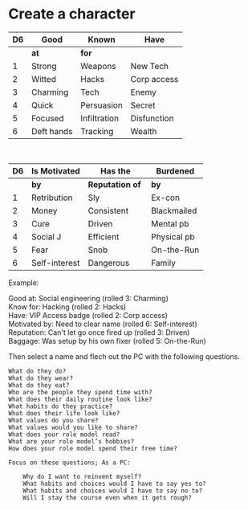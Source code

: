 # Create a character

D6      |Good           |Known      	|Have		
--      |---------------|---------------|---------------
&nbsp;  |**at**         |**for**        |
1       |Strong	        |Weapons	    |New Tech	
2       |Witted	        |Hacks		    |Corp access	
3       |Charming	    |Tech  		    |Enemy		
4       |Quick	        |Persuasion	    |Secret		
5       |Focused	    |Infiltration	|Disfunction	
6       |Deft hands     |Tracking	    |Wealth		


<br/>

D6    |Is Motivated       	|Has the 	            |Burdened 
--    |---------------------|-----------------------|------------
&nbsp;|**by**               |**Reputation of**&nbsp;|**by**
1     |Retribution	 	    |Sly		            |Ex-con
2     |Money	 	        |Consistent	            |Blackmailed
3     |Cure 		        |Driven	                |Mental pb
4     |Social J 	 	    |Efficient	            |Physical pb
5     |Fear		            |Snob		            |On-the-Run
6     |Self-interest        |Dangerous	            |Family


Example:

Good at: Social engineering 	        (rolled 3: Charming)  
Know for: Hacking 		                (rolled 2: Hacks)  
Have: VIP Access badge		            (rolled 2: Corp access)  
Motivated by: Need to clear name        (rolled 6: Self-interest)  
Reputation: Can't let go once fired up  (rolled 3: Driven)  
Baggage: Was setup by his own fixer     (rolled 5: On-the-Run)  


Then select a name and flech out the PC with the following questions.

```
What do they do?
What do they wear?
What do they eat?
Who are the people they spend time with?
What does their daily routine look like?
What habits do they practice?
What does their life look like?
What values do you share?
What values would you like to share?
What does your role model read?
What are your role model’s hobbies?
How does your role model spend their free time?

Focus on these questions; As a PC:

    Why do I want to reinvent myself?  
    What habits and choices would I have to say yes to?  
    What habits and choices would I have to say no to?  
    Will I stay the course even when it gets rough?  
```

